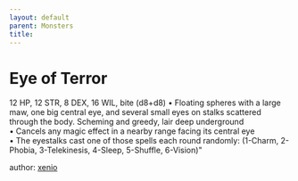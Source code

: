 ```yaml
---
layout: default
parent: Monsters 
title: 
--- 
```

# Eye of Terror
12 HP, 12 STR, 8 DEX, 16 WIL, bite (d8+d8)
• Floating spheres with a large maw, one big central eye, and several small eyes on stalks scattered through the body. Scheming and greedy, lair deep underground  
• Cancels any magic effect in a nearby range facing its central eye  
• The eyestalks cast one of those spells each round randomly: (1-Charm, 2-Phobia, 3-Telekinesis, 4-Sleep, 5-Shuffle, 6-Vision)"




author: [xenio](https://xenioinabottle.blogspot.com/2021/02/classic-monsters-for-cairnito-part-1.html) 


